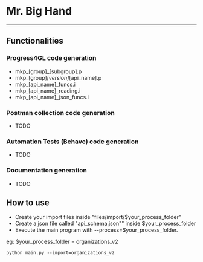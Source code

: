 # Mr. Big Hand
****

## Functionalities


### Progress4GL code generation

- mkp_[group]_[subgroup].p
- mkp_[group]_[version]_[api_name].p
- mkp_[api_name]_funcs.i
- mkp_[api_name]_reading.i
- mkp_[api_name]_json_funcs.i

### Postman collection code generation
- TODO

### Automation Tests (Behave) code generation
- TODO

### Documentation generation
- TODO


## How to use
- Create your import files inside "files/import/$your_process_folder" 
- Create a json file called "api_schema.json"" inside $your_process_folder
- Execute the main program with --process=$your_process_folder.

eg: $your_process_folder = organizations_v2
```commandline
python main.py --import=organizations_v2
```